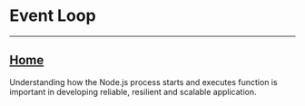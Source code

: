 # Event Loop
---
<a href="../" title="Node.Js home folder">Home</a>
---
Understanding how the Node.js process starts and executes function is important in developing reliable, resilient and scalable application.